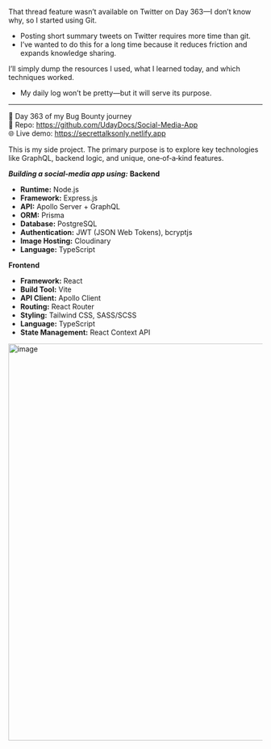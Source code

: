 That thread feature wasn’t available on Twitter on Day 363—I don’t know why, so I started using Git.
- Posting short summary tweets on Twitter requires more time than git.
- I’ve wanted to do this for a long time because it reduces friction and expands knowledge sharing.

I’ll simply dump the resources I used, what I learned today, and which techniques worked.
- My daily log won’t be pretty—but it will serve its purpose.
---
🎯 Day 363 of my Bug Bounty journey  
🔗 Repo: https://github.com/UdayDocs/Social-Media-App  
🌐 Live demo: https://secrettalksonly.netlify.app  

This is my side project. The primary purpose is to explore key technologies like GraphQL, backend logic, and unique, one‑of‑a‑kind features.  

**_Building a social‑media app using:_**
**Backend**  
- **Runtime:** Node.js  
- **Framework:** Express.js  
- **API:** Apollo Server + GraphQL  
- **ORM:** Prisma  
- **Database:** PostgreSQL  
- **Authentication:** JWT (JSON Web Tokens), bcryptjs  
- **Image Hosting:** Cloudinary  
- **Language:** TypeScript  

**Frontend**  
- **Framework:** React  
- **Build Tool:** Vite  
- **API Client:** Apollo Client  
- **Routing:** React Router  
- **Styling:** Tailwind CSS, SASS/SCSS  
- **Language:** TypeScript  
- **State Management:** React Context API  
<img width="1230" height="786" alt="image" src="https://github.com/user-attachments/assets/e8f6cab6-55ea-420f-b101-9183e31ecec8" />
